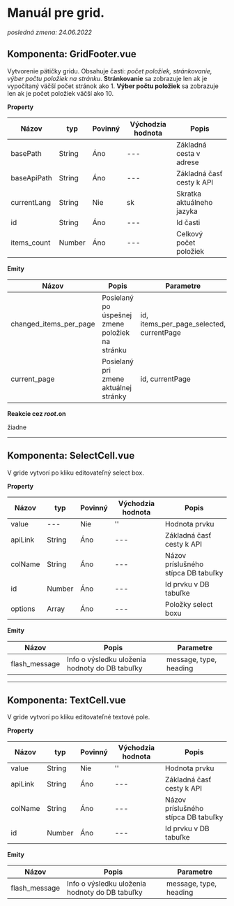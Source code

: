 # Manuál pre grid.
*posledná zmena: 24.06.2022*

## Komponenta: GridFooter.vue

Vytvorenie pätičky gridu. Obsahuje časti: *počet položiek, stránkovanie, výber počtu položiek na stránku*. **Stránkovanie** sa zobrazuje len ak je vypočítaný väčší počet stránok ako 1. **Výber počtu položiek** sa zobrazuje len ak je počet položiek väčší ako 10.

**Property**

| Názov       | typ    | Povinný | Východzia hodnota | Popis                     |
|-------------|--------|---------|-------------------|---------------------------|
| basePath    | String | Áno     | ---               | Základná cesta v adrese   |
| baseApiPath | String | Áno     | ---               | Základná časť cesty k API |
| currentLang | String | Nie     | sk                | Skratka aktuálneho jazyka |
| id          | String | Áno     | ---               | Id časti                  |
| items_count | Number | Áno     | ---               | Celkový počet položiek    | 


**Emity**

| Názov                  | Popis                                           | Parametre                                |
|------------------------|-------------------------------------------------|------------------------------------------|
| changed_items_per_page | Posielaný po úspešnej zmene položiek na stránku | id, items_per_page_selected, currentPage |
| current_page           | Posielaný pri zmene aktuálnej stránky           | id, currentPage              |

**Reakcie cez $root.$on**

žiadne

----

## Komponenta: SelectCell.vue

V gride vytvorí po kliku editovateľný select box.

**Property**

| Názov       | typ    | Povinný | Východzia hodnota | Popis                     |
|-------------|--------|---------|-------------------|---------------------------|
| value       | ---    | Nie     | ''                | Hodnota prvku             |
| apiLink     | String | Áno     | ---               | Základná časť cesty k API |
| colName     | String | Áno     | ---               | Názov príslušného stípca  DB tabuľky |
| id          | Number | Áno     | ---               | Id prvku v DB tabuľke     |
| options     | Array  | Áno     | ---               | Položky select boxu       |

**Emity**

| Názov                  | Popis                                           | Parametre                                |
|------------------------|-------------------------------------------------|------------------------------------------|
| flash_message          | Info o výsledku uloženia hodnoty do DB tabuľky | message, type, heading |

----

## Komponenta: TextCell.vue

V gride vytvorí po kliku editovateľné textové pole. 

**Property**

| Názov       | typ    | Povinný | Východzia hodnota | Popis                     |
|-------------|--------|---------|-------------------|---------------------------|
| value       | String | Nie     | ''                | Hodnota prvku             |
| apiLink     | String | Áno     | ---               | Základná časť cesty k API |
| colName     | String | Áno     | ---               | Názov príslušného stípca  DB tabuľky |
| id          | Number | Áno     | ---               | Id prvku v DB tabuľke     |

**Emity**

| Názov                  | Popis                                           | Parametre                                |
|------------------------|-------------------------------------------------|------------------------------------------|
| flash_message          | Info o výsledku uloženia hodnoty do DB tabuľky | message, type, heading |
